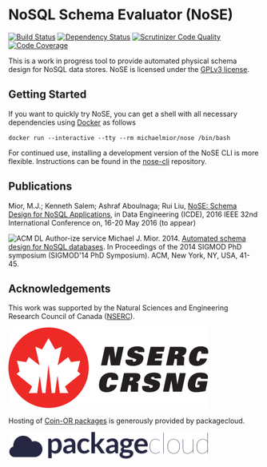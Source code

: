 # NoSQL Schema Evaluator (NoSE)

[![Build Status](https://travis-ci.org/michaelmior/NoSE.svg?branch=master)](https://travis-ci.org/michaelmior/NoSE)
[![Dependency Status](https://gemnasium.com/michaelmior/NoSE.svg)](https://gemnasium.com/michaelmior/NoSE)
[![Scrutinizer Code Quality](https://scrutinizer-ci.com/g/michaelmior/NoSE/badges/quality-score.png?b=master)](https://scrutinizer-ci.com/g/michaelmior/NoSE/?branch=master)
[![Code Coverage](https://scrutinizer-ci.com/g/michaelmior/NoSE/badges/coverage.png?b=master)](https://scrutinizer-ci.com/g/michaelmior/NoSE/?branch=master)

This is a work in progress tool to provide automated physical schema design for NoSQL data stores.
NoSE is licensed under the [GPLv3 license](LICENSE.md).

## Getting Started

If you want to quickly try NoSE, you can get a shell with all necessary dependencies using [Docker](https://www.docker.com/) as follows

    docker run --interactive --tty --rm michaelmior/nose /bin/bash

For continued use, installing a development version of the NoSE CLI is more flexible.
Instructions can be found in the [nose-cli](https://github.com/michaelmior/nose-cli) repository.

## Publications

Mior, M.J.; Kenneth Salem; Ashraf Aboulnaga; Rui Liu, [NoSE: Schema Design for NoSQL Applications](https://www.researchgate.net/publication/296485511_NoSE_Schema_Design_for_NoSQL_Applications), in Data Engineering (ICDE), 2016 IEEE 32nd International Conference on, 16-20 May 2016 (to appear)

![ACM DL Author-ize service](http://dl.acm.org/images/oa.gif) Michael J. Mior. 2014. [Automated schema design for NoSQL databases](http://dl.acm.org/authorize?N71145). In Proceedings of the 2014 SIGMOD PhD symposium (SIGMOD'14 PhD Symposium). ACM, New York, NY, USA, 41-45.

## Acknowledgements

This work was supported by the Natural Sciences and Engineering Research Council of Canada ([NSERC](http://nserc.gc.ca)).

[![NSERC](assets/NSERC-logo.png)](http://nserc.gc.ca)

Hosting of [Coin-OR packages](https://packagecloud.io/michaelmior/coinor/) is generously provided by packagecloud.

[![packagecloud](assets/packagecloud-logo.png)](https://packagecloud.io)
